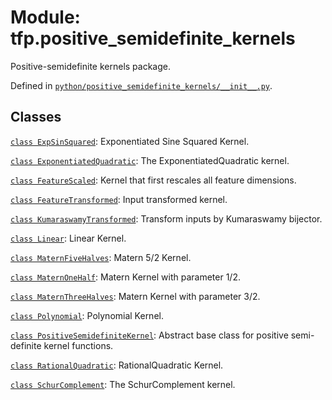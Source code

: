 <div itemscope itemtype="http://developers.google.com/ReferenceObject">
<meta itemprop="name" content="tfp.positive_semidefinite_kernels" />
<meta itemprop="path" content="Stable" />
</div>

# Module: tfp.positive_semidefinite_kernels

Positive-semidefinite kernels package.



Defined in [`python/positive_semidefinite_kernels/__init__.py`](https://github.com/tensorflow/probability/tree/master/tensorflow_probability/python/positive_semidefinite_kernels/__init__.py).

<!-- Placeholder for "Used in" -->


## Classes

[`class ExpSinSquared`](../tfp/positive_semidefinite_kernels/ExpSinSquared.md): Exponentiated Sine Squared Kernel.

[`class ExponentiatedQuadratic`](../tfp/positive_semidefinite_kernels/ExponentiatedQuadratic.md): The ExponentiatedQuadratic kernel.

[`class FeatureScaled`](../tfp/positive_semidefinite_kernels/FeatureScaled.md): Kernel that first rescales all feature dimensions.

[`class FeatureTransformed`](../tfp/positive_semidefinite_kernels/FeatureTransformed.md): Input transformed kernel.

[`class KumaraswamyTransformed`](../tfp/positive_semidefinite_kernels/KumaraswamyTransformed.md): Transform inputs by Kumaraswamy bijector.

[`class Linear`](../tfp/positive_semidefinite_kernels/Linear.md): Linear Kernel.

[`class MaternFiveHalves`](../tfp/positive_semidefinite_kernels/MaternFiveHalves.md): Matern 5/2 Kernel.

[`class MaternOneHalf`](../tfp/positive_semidefinite_kernels/MaternOneHalf.md): Matern Kernel with parameter 1/2.

[`class MaternThreeHalves`](../tfp/positive_semidefinite_kernels/MaternThreeHalves.md): Matern Kernel with parameter 3/2.

[`class Polynomial`](../tfp/positive_semidefinite_kernels/Polynomial.md): Polynomial Kernel.

[`class PositiveSemidefiniteKernel`](../tfp/positive_semidefinite_kernels/PositiveSemidefiniteKernel.md): Abstract base class for positive semi-definite kernel functions.

[`class RationalQuadratic`](../tfp/positive_semidefinite_kernels/RationalQuadratic.md): RationalQuadratic Kernel.

[`class SchurComplement`](../tfp/positive_semidefinite_kernels/SchurComplement.md): The SchurComplement kernel.

